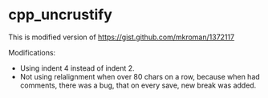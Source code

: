 # cpp_uncrustify
This is modified version of https://gist.github.com/mkroman/1372117

Modifications:
* Using indent 4 instead of indent 2.
* Not using relalignment when over 80 chars on a row, because when had comments, there was a bug, that on every save, new break was added.
